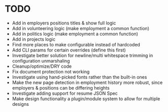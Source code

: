 # TODO

- Add in employers positions titles & show full logic
- Add in volunteering logic (make employment a common function)
- Add in politics logic (make employment a common function)
- Add in projects logic
- Find more places to make configurable instead of hardcoded
- Add CLI params for certain overrides (define this first)
- Investigate better solution for newline/multi whitespace trimming in configuration
  unmarshaling
- Cleanup/optimize/DRY code
- Fix document protection not working
- Investigate using hand-picked fonts rather than the built-in ones
- Make the new page detection in employment history more robust, since employers
  & positions can be differing heights
- Investigate adding support for resume JSON Spec
- Make design functionality a plugin/module system to allow for multiple designs
